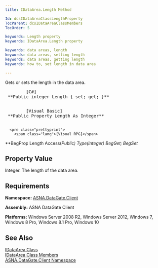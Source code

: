 ```yaml
---
title: IDataArea.Length Method

Id: dcsIDataAreaClassLengthProperty
TocParent: dcsIDataAreaClassMembers
TocOrder: 5

keywords: Length property
keywords: IDataArea.Length property

keywords: data areas, length
keywords: data areas, setting length
keywords: data areas, getting length
keywords: how to, set length in data area

---
```


Gets or sets the length in the data area.
<pre>        <span class="lang">[C#]</span>
 **Public integer Length { set; get; }** 
      </pre>
<pre>        <span class="lang">[Visual Basic] </span>
 **Public Property Length As Integer** 
      </pre>      
	  <pre class="prettyprint">
        <span class="lang">[Visual RPG]</span>
 **BegProp Length Access(*Public) Type(*Integer) 
   BegGet;  BegSet** 
      </pre>

## Property Value

Integer. The length of the data area. 
## Requirements

**Namespace:** [ASNA.DataGate.Client](datagate-client-namespace.html) 

**Assembly:** ASNA DataGate Client

**Platforms:** Windows Server 2008 R2, Windows Server 2012, Windows 7, Windows 8 Pro, Windows 8.1 Pro, Windows 10
## See Also


[IDataArea Class](idataarea-class.html)
      <br />
[IDataArea Class Members](dcsIDataAreaMembers.html)
      <br />
[ASNA.DataGate.Client Namespace](datagate-client-namespace.html)

